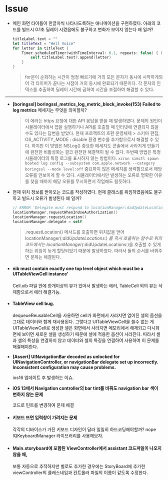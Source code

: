 # Issue

*   메인 화면 타이틀이 한글자씩 나타나도록하는 애니메이션을 구현하였다. 아래의 코드를 빌드시 0.1초 딜레이 시켰음에도 불구하고 변화가 보이지 않는다 왜 일까?

    ```swift
    titleLabel.text = ""
    let titleText = "Hell Voice"
    for letter in titleText {
        Timer.scheduledTimer(withTimeInterval: 0.1, repeats: false) { (timer) in
            self.titleLabel.text?.append(letter)
        }
    }
    ```

    > for문이 순회하는 시간이 엄청 빠르기에 거의 모든 문자가 동시에 시작하게되어 각 타이머가 끝나는 시점이 거의 동시에 완료되기 때문이다. 각 문자의 인덱스를 추출하여 딜레이 시간에 곱하여 시간을 조절하여 해결할 수 있다.

****

*   **\[boringssl] boringssl\_metrics\_log\_metric\_block\_invoke(153) Failed to log metrics** 메세지는 무엇을 의미할까?

    > 이 에러는 https 요청에 대한 API 응답을 받을 때 발생하였다. 문제의 원인이 시뮬레이터에서 앱을 실행하거나 API를 호출할 때 인터넷에 연결되지 않을 수도 있다는 답변을 받았다. 현재 프로젝트의 호환 운영체제 > 스키마 편집, OS\_ACTIVITY\_MODE : disable 환경 변수를 추가함으로서 해결할 수 있다. 하지만 이 방법은 NSLog() 중요한 메세지도 콘솔에서 사라지게 만들기에 완전한 비활성화는 결코 완전한 해결책이 될 수 없다. 두번째 방법은 특정 시뮬레이터의 특정 로그를 표시하지 않는 방법이다. `xcrun simctl spawn booted log config --subsystem com.apple.network --category boringssl --mode level:off` 중요하지 않은 메세지를 생략함으로서 해당 오류를 안보이게 할 수 있다. 시뮬레이터에서만 발생하는 오류로 명확한 이유를 찾을 때까지 해당 오류를 무시하면서 작업해도 될듯하다.



*   현재 위치 정보를 받아오는 코드를 작성하였다. 현재 클래스를 위임하였음에도 불구하고 빌드시 오류가 발생된다 왜 일까?

    ```swift
    // ERROR 'Delegate must respond to locationManager:didUpdateLocations:'
    locationManager.requestWhenInUseAuthorization()
    locationManager.requestLocation()
    locationManager.delegate = self
    ```

    > .requestLocation() 메서드를 호출하면 위치값을 얻어 locationManager(_:didUpdateLocations:) 를 즉시 호출하는 함수로 위의 코드에서는 locationManager(_:didUpdateLocations:)을 호출할 수 있게 하는 위임이 늦게 할당되었기 때문에 발생하였다. 따라서 둘의 순서를 바꿔주면 문제는 해결된다.



*   #### nib must contain exactly one top level object which must be a UITableViewCell instance'

    Cell.xib 파일 안에 한개이상의 뷰가 있어서 발생하는 에러, TableCell 외의 뷰는 삭제함으로서 에러 해결가능.



*   #### TableView cell bug.

    dequeueReusableCell을 사용하면 cell가 화면에서 사라지면 없어진 셀의 옵션을 그대로 데이터와 함께 재사용된다. 그렇다고 UITableViewCell을 쓸수 없는 게 UITableViewCell로 생성한 셀은 화면에서 사라지면 메모리에서 해제되고 다시화면에 보이면 새로운 셀을 생성하기 때문에 셀에 적용한 옵션이 사라진다. 따라서 셀과 셀의 특성을 연결하지 않고 데이터와 셀의 특징을 연결하여 사용하여 이 문제를 해결해야한다.



*   **\[Assert] UINavigationBar decoded as unlocked for UINavigationController, or navigationBar delegate set up incorrectly. Inconsistent configuration may cause problems.**

    ios16 업데이트 후 발생하는 이슈.



*   **iOS 13에서 Navigation controller의 bar tint를 바꿔도 navigation bar 색이 변하지 않는 문제**

    코드로 틴트를 변경하여 문제 해결



*   #### 키보드 뜨면 입력창이 가려지는 문제

    각각의 디바이스가 가진 키보드 디자인이 달라 일일히 하드코딩해야할까? nope IQKeyboardManager 라이브러리를 사용해보자.



*   #### Main.storyboard에 포함된 ViewController에서 assistant 코드파일이 나오지 않을 때,

    보통 자동으로 추적하지만 별로도 추가한 경우에는 StoryBoard에 추가한 viewController의 클래스네임과 컨트롤러 파일의 이름이 같도록 수정한다.
